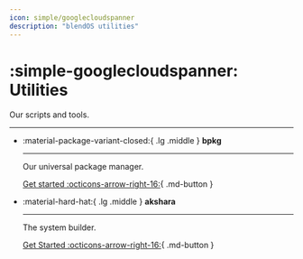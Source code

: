 ```yaml
---
icon: simple/googlecloudspanner
description: "blendOS utilities"
---
```


# :simple-googlecloudspanner: Utilities

Our scripts and tools.

-------

<div class="grid cards" markdown> 

-   :material-package-variant-closed:{ .lg .middle } __bpkg__

    ---

    Our universal package manager.

    [Get started :octicons-arrow-right-16:](bpkg.md){ .md-button }

-   :material-hard-hat:{ .lg .middle }  __akshara__
    
    ---

    The system builder.

    [Get Started :octicons-arrow-right-16:](akshara.md){ .md-button }
</div>

